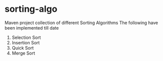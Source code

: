 # sorting-algo
Maven project collection of different Sorting Algorithms
The following have been implemented till date

1. Selection Sort
2. Insertion Sort
3. Quick Sort
4. Merge Sort

